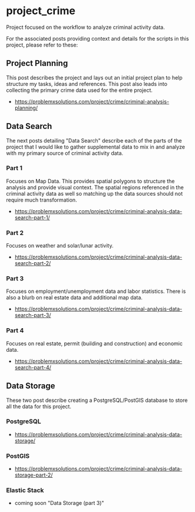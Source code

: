 # project_crime
Project focused on the workflow to analyze criminal activity data.

For the associated posts providing context and details for the scripts in this project, please refer to these:

## Project Planning
This post describes the project and lays out an initial project plan to help structure my tasks, ideas and references.  This post also leads into collecting the  primary crime data used for the entire project.
* https://problemxsolutions.com/project/crime/criminal-analysis-planning/

## Data Search
The next posts detailing "Data Search" describe each of the parts of the project that I would like to gather supplemental data to mix in and analyze with my primary source of criminal activity data.  

### Part 1 
Focuses on Map Data.  This provides spatial polygons to structure the analysis and provide visual context.  The spatial regions referenced in the criminal activity data as well so matching up the data sources should not require much transformation.
* https://problemxsolutions.com/project/crime/criminal-analysis-data-search-part-1/

### Part 2
Focuses on weather and solar/lunar activity.
* https://problemxsolutions.com/project/crime/criminal-analysis-data-search-part-2/

### Part 3
Focuses on employment/unemployment data and labor statistics.  There is also a blurb on real estate data and additional map data.
* https://problemxsolutions.com/project/crime/criminal-analysis-data-search-part-3/

### Part 4
Focuses on real estate, permit (building and construction) and economic data.
* https://problemxsolutions.com/project/crime/criminal-analysis-data-search-part-4/

## Data Storage
These two post describe creating a PostgreSQL/PostGIS database to store all the data for this project.
### PostgreSQL 
* https://problemxsolutions.com/project/crime/criminal-analysis-data-storage/

### PostGIS
* https://problemxsolutions.com/project/crime/criminal-analysis-data-storage-part-2/

### Elastic Stack
* coming soon "Data Storage (part 3)"